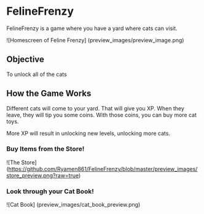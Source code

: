# FelineFrenzy
FelineFrenzy is a game where you have a yard where cats can visit.

![Homescreen of Feline Frenzy] (preview_images/preview_image.png)

## Objective
To unlock all of the cats

## How the Game Works
Different cats will come to your yard. That will give you XP.
When they leave, they will tip you some coins. With those coins, you can buy more cat toys.

More XP will result in unlocking new levels, unlocking more cats.

### Buy Items from the Store!
![The Store] (https://github.com/Ryamen861/FelineFrenzy/blob/master/preview_images/store_preview.png?raw=true)

### Look through your Cat Book!
![Cat Book] (preview_images/cat_book_preview.png)
